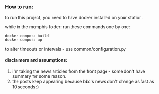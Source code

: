 ### How to run:
to run this project, you need to have docker installed on your station.

while in the memphis folder:
run these commands one by one:
```
docker compose build
docker compose up
```

to alter timeouts or intervals - use common/configuration.py

#### disclaimers and assumptions:
1. i'm taking the news articles from the front page - some don't have summary for some reason.
2. the posts keep appearing because bbc's news don't change as fast as 10 seconds :)
